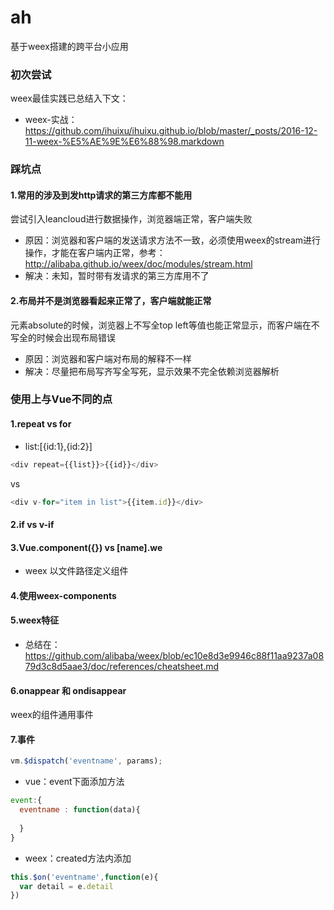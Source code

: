 
# ah
基于weex搭建的跨平台小应用


### 初次尝试

weex最佳实践已总结入下文：

* weex-实战：https://github.com/ihuixu/ihuixu.github.io/blob/master/_posts/2016-12-11-weex-%E5%AE%9E%E6%88%98.markdown

### 踩坑点

#### 1.常用的涉及到发http请求的第三方库都不能用

尝试引入leancloud进行数据操作，浏览器端正常，客户端失败

* 原因：浏览器和客户端的发送请求方法不一致，必须使用weex的stream进行操作，才能在客户端内正常，参考：http://alibaba.github.io/weex/doc/modules/stream.html
* 解决：未知，暂时带有发请求的第三方库用不了


#### 2.布局并不是浏览器看起来正常了，客户端就能正常

元素absolute的时候，浏览器上不写全top left等值也能正常显示，而客户端在不写全的时候会出现布局错误

* 原因：浏览器和客户端对布局的解释不一样
* 解决：尽量把布局写齐写全写死，显示效果不完全依赖浏览器解析

### 使用上与Vue不同的点

#### 1.repeat vs for

* list:[{id:1},{id:2}]


```javascript
<div repeat={{list}}>{{id}}</div>
```

vs

```javascript
<div v-for="item in list">{{item.id}}</div>
```

#### 2.if vs v-if

#### 3.Vue.component({}) vs [name].we

* weex 以文件路径定义组件

#### 4.使用weex-components

#### 5.weex特征

* 总结在：https://github.com/alibaba/weex/blob/ec10e8d3e9946c88f11aa9237a0879d3c8d5aae3/doc/references/cheatsheet.md

#### 6.onappear 和 ondisappear

weex的组件通用事件

#### 7.事件

```javascript
vm.$dispatch('eventname', params);
```

* vue：event下面添加方法

```javascript
event:{
  eventname : function(data){
    
  }
}
```


* weex：created方法内添加

```javascript
this.$on('eventname',function(e){
  var detail = e.detail
})
```


